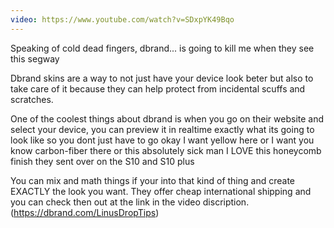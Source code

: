 ```yaml
---
video: https://www.youtube.com/watch?v=SDxpYK49Bqo
---
```



Speaking of cold dead fingers, dbrand... is going to kill me when they see this segway 

Dbrand skins are a way to not just have your device look beter but also to take care of it because they can help protect from incidental scuffs and scratches.

One of the coolest things about dbrand is when you go on their website and select your device, you can preview it in realtime exactly what its going to look like
so you dont just have to go okay I want yellow here or I want you know carbon-fiber there or this absolutely sick man I LOVE this honeycomb finish they sent over on 
the S10 and S10 plus

You can mix and math things if your into that kind of thing and create EXACTLY the look you want. They offer cheap international shipping and you can check then out at the link
in the video discription. (https://dbrand.com/LinusDropTips)
